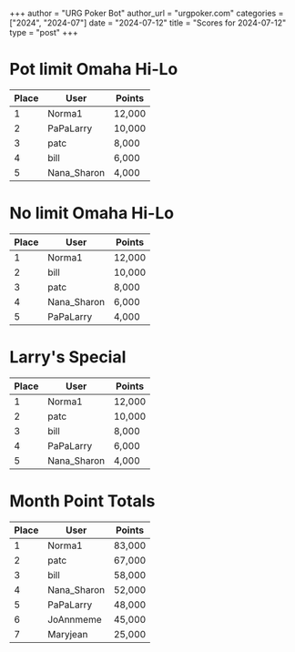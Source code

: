 +++
author = "URG Poker Bot"
author_url = "urgpoker.com"
categories = ["2024", "2024-07"]
date = "2024-07-12"
title = "Scores for 2024-07-12"
type = "post"
+++
# Pot limit Omaha Hi-Lo

| Place | User | Points |
|-------|------|--------|
| 1 | Norma1 | 12,000 |
| 2 | PaPaLarry | 10,000 |
| 3 | patc | 8,000 |
| 4 | bill | 6,000 |
| 5 | Nana_Sharon | 4,000 |

# No limit Omaha Hi-Lo

| Place | User | Points |
|-------|------|--------|
| 1 | Norma1 | 12,000 |
| 2 | bill | 10,000 |
| 3 | patc | 8,000 |
| 4 | Nana_Sharon | 6,000 |
| 5 | PaPaLarry | 4,000 |

# Larry's Special

| Place | User | Points |
|-------|------|--------|
| 1 | Norma1 | 12,000 |
| 2 | patc | 10,000 |
| 3 | bill | 8,000 |
| 4 | PaPaLarry | 6,000 |
| 5 | Nana_Sharon | 4,000 |

# Month Point Totals

| Place | User | Points |
|-------|------|--------|
| 1 | Norma1 | 83,000 |
| 2 | patc | 67,000 |
| 3 | bill | 58,000 |
| 4 | Nana_Sharon | 52,000 |
| 5 | PaPaLarry | 48,000 |
| 6 | JoAnnmeme | 45,000 |
| 7 | Maryjean | 25,000 |
